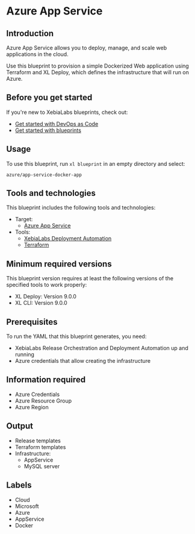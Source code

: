 # Azure App Service

## Introduction

Azure App Service allows you to deploy, manage, and scale web applications in the cloud.

Use this blueprint to provision a simple Dockerized Web application using Terraform and XL Deploy, which defines the infrastructure that will run on Azure.

## Before you get started

If you're new to XebiaLabs blueprints, check out:

* [Get started with DevOps as Code](https://docs.xebialabs.com/xl-release/concept/get-started-with-devops-as-code.html)
* [Get started with blueprints](https://docs.xebialabs.com/xl-release/concept/get-started-with-blueprints.html)

## Usage

To use this blueprint, run `xl blueprint` in an empty directory and select:

```plain
azure/app-service-docker-app
```

## Tools and technologies

This blueprint includes the following tools and technologies:

* Target:
  * [Azure App Service](https://azure.microsoft.com/en-in/services/app-service/)
* Tools:
  * [XebiaLabs Deployment Automation](https://xebialabs.com/products/xl-deploy/)
  * [Terraform](https://www.terraform.io/)

## Minimum required versions

This blueprint version requires at least the following versions of the specified tools to work properly:

* XL Deploy: Version 9.0.0
* XL CLI: Version 9.0.0

## Prerequisites

To run the YAML that this blueprint generates, you need:

* XebiaLabs Release Orchestration and Deployment Automation up and running
* Azure credentials that allow creating the infrastructure

## Information required

* Azure Credentials
* Azure Resource Group
* Azure Region

## Output

* Release templates
* Terraform templates
* Infrastructure:
  * AppService
  * MySQL server

## Labels

* Cloud
* Microsoft
* Azure
* AppService
* Docker

